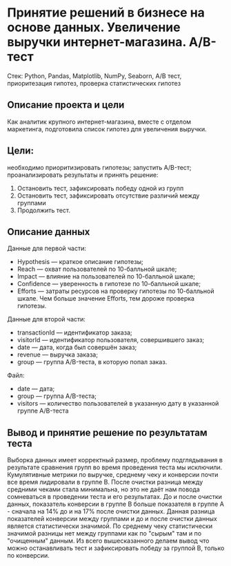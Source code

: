 # Принятие решений в бизнесе на основе данных. Увеличение выручки интернет-магазина. A/B-тест

Стек: Python, Pandas, Matplotlib, NumPy, Seaborn, A/B тест, приоритезация гипотез, проверка статистических гипотез

## Описание проекта и цели
Как аналитик крупного интернет-магазина, вместе с отделом маркетинга, подготовила список гипотез для увеличения выручки.

## Цели:

необходимо приоритизировать гипотезы;
запустить A/B-тест;
проанализировать результаты и принять решение:
1. Остановить тест, зафиксировать победу одной из групп
2. Остановить тест, зафиксировать отсутствие различий между группами
3. Продолжить тест.

## Описание данных
Данные для первой части:

- Hypothesis — краткое описание гипотезы;
- Reach — охват пользователей по 10-балльной шкале;
- Impact — влияние на пользователей по 10-балльной шкале;
- Confidence — уверенность в гипотезе по 10-балльной шкале;
- Efforts — затраты ресурсов на проверку гипотезы по 10-балльной шкале. Чем больше значение Efforts, тем дороже проверка гипотезы.

Данные для второй части:

- transactionId — идентификатор заказа;
- visitorId — идентификатор пользователя, совершившего заказ;
- date — дата, когда был совершён заказ;
- revenue — выручка заказа;
- group — группа A/B-теста, в которую попал заказ.

Файл:
- date — дата;
- group — группа A/B-теста;
- visitors — количество пользователей в указанную дату в указанной группе A/B-теста

## Вывод и принятие решение по результатам теста
Выборка данных имеет корректный размер, проблему подглядывания в результате сравнения групп во время проведения теста мы исключили.
Кумулятивные метрики по выручке, среднему чеку и конверсии почти все время лидировали в группе B.
После очистки разница между средними чеками стала минимальна, но это не даёт нам повода сомневаться в проведении теста и его результатах.
До и после очистки данных, показатель конверсии в группе B больше показателя в группе A - сначала на 14% до и на 17% после очистки данных. Данная разница показателей конверсии между группами и до и после очистки данных является статистически значимой.
По среднему чеку статистически значимой разницы нет между группами как по "сырым" там и по "очищенным" данным.
Из всего вышесказанного делаем вывод что можно останавливать тест и зафиксировать победу за группой В, только по конверсии.
